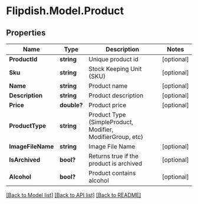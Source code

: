 # Flipdish.Model.Product
## Properties

Name | Type | Description | Notes
------------ | ------------- | ------------- | -------------
**ProductId** | **string** | Unique product id | [optional] 
**Sku** | **string** | Stock Keeping Unit (SKU) | [optional] 
**Name** | **string** | Product name | [optional] 
**Description** | **string** | Product description | [optional] 
**Price** | **double?** | Product price | [optional] 
**ProductType** | **string** | Product Type (SimpleProduct, Modifier, ModifierGroup, etc) | 
**ImageFileName** | **string** | Image File Name | [optional] 
**IsArchived** | **bool?** | Returns true if the product is archived | [optional] 
**Alcohol** | **bool?** | Product contains alcohol | [optional] 

[[Back to Model list]](../README.md#documentation-for-models) [[Back to API list]](../README.md#documentation-for-api-endpoints) [[Back to README]](../README.md)

